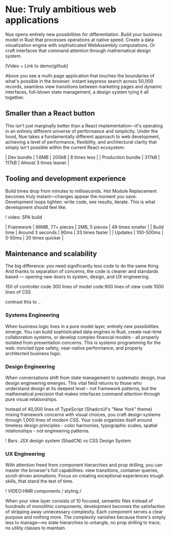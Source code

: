 
# Nue: Truly ambitious web applications
Nue opens entirely new possibilities for differentiation. Build your business model in Rust that processes operations at native speed. Create a data visualization engine with sophisticated WebAssembly computations. Or craft interfaces that command attention through mathematical design system.


[Video + Link to demo/github]

Above you see a multi-page application that touches the boundaries of what's possible in the browser: instant keypress search across 50,000 records, seamless view transitions between marketing pages and dynamic interfaces, full-blown state management, a design system tying it all together.


## Smaller than a React button
This isn't just marginally better than a React implementation—it's operating in an entirely different universe of performance and simplicity. Under the hood, Nue takes a fundamentally different approach to web development, achieving a level of performance, flexibility, and architectural clarity that simply isn't possible within the current React ecosystem:



| Dev bundle | 1.6MB | 200kB | 8 times less |
| Production bundle | 317kB | 117kB | Almost 3 times leaner |



## Tooling and development experience
Build times drop from minutes to milliseconds. Hot Module Replacement becomes truly instant—changes appear the moment you save. Development loops tighten: write code, see results, iterate. This is what development should feel like.

! video: SPA build

| Framework | 98MB, 77+ pieces | 2MB, 5 pieces | 49 times smaller |
| Build time | Around 3 seconds | 90ms | 33 times faster |
| Updates | 100-500ms | 5-50ms | 20 times quicker |




## Maintenance and scalability
The big difference: you need significantly less code to do the same thing. And thanks to separation of concerns, the code is cleaner and standards based — opening new doors to system, design, and UX engineering.


150 of controller code
300 lines of model code
600 lines of view code
1000 lines of CSS

contrast this to ..



### Systems Engineering
When business logic lives in a pure model layer, entirely new possibilities emerge. You can build sophisticated data engines in Rust, create real-time collaboration systems, or develop complex financial models - all properly isolated from presentation concerns. This is systems programming for the web: ironclad type safety, near-native performance, and properly architected business logic.


### Design Engineering
When conversations shift from state management to systematic design, true design engineering emerges. This vital field returns to those who understand design at its deepest level - not framework patterns, but the mathematical precision that makes interfaces command attention through pure visual relationships.

Instead of 40,000 lines of TypeScript (ShadcnUI's "New York" theme) mixing framework concerns with visual choices, you craft design systems through 1,000 lines of modern CSS. Your code organizes itself around timeless design principles - color harmonies, typographic scales, spatial relationships - not engineering patterns.


! Bars: JSX design system (ShadCN) vs CSS Design System


### UX Engineering
With attention freed from component hierarchies and prop drilling, you can master the browser's full capabilities: view transitions, container queries, scroll-driven animations. Focus on creating exceptional experiences trough skills, that stand the test of time.

! VIDEO:HMR components / styling /

When your view layer consists of 10 focused, semantic files instead of hundreds of monolithic components, development becomes the satisfaction of stripping away unnecessary complexity. Each component serves a clear purpose and nothing more. The complexity vanishes because there's simply less to manage—no state hierarchies to untangle, no prop drilling to trace, no utility classes to maintain.







